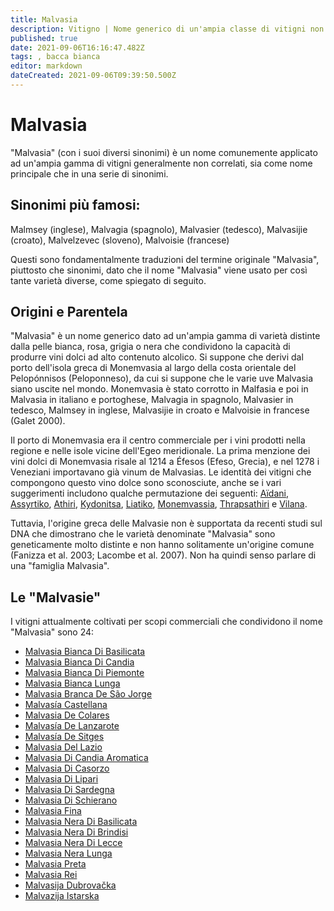 ```yaml
---
title: Malvasia
description: Vitigno | Nome generico di un'ampia classe di vitigni non necessariamente imparentati
published: true
date: 2021-09-06T16:16:47.482Z
tags: , bacca bianca
editor: markdown
dateCreated: 2021-09-06T09:39:50.500Z
---
```


# Malvasia

"Malvasia" (con i suoi diversi sinonimi) è un nome comunemente applicato ad un'ampia gamma di vitigni generalmente non correlati, sia come nome principale che in una serie di sinonimi.

## Sinonimi più famosi: 
Malmsey (inglese), Malvagia (spagnolo), Malvasier (tedesco), Malvasijie (croato), Malvelzevec (sloveno), Malvoisie (francese)

Questi sono fondamentalmente traduzioni del termine originale "Malvasia", piuttosto che sinonimi, dato che il nome "Malvasia" viene usato per così tante varietà diverse, come spiegato di seguito.

## Origini e Parentela

"Malvasia" è un nome generico dato ad un'ampia gamma di varietà distinte dalla pelle bianca, rosa, grigia o nera che condividono la capacità di produrre vini dolci ad alto contenuto alcolico. Si suppone che derivi dal porto dell'isola greca di Monemvasia al largo della costa orientale del Pelopónnisos (Peloponneso), da cui si suppone che le varie uve Malvasia siano uscite nel mondo. Monemvasia è stato corrotto in Malfasia e poi in Malvasia in italiano e portoghese, Malvagia in spagnolo, Malvasier in tedesco, Malmsey in inglese, Malvasijie in croato e Malvoisie in francese (Galet 2000).

Il porto di Monemvasia era il centro commerciale per i vini prodotti nella regione e nelle isole vicine dell'Egeo meridionale. La prima menzione dei vini dolci di Monemvasia risale al 1214 a Éfesos (Efeso, Grecia), e nel 1278 i Veneziani importavano già vinum de Malvasias. Le identità dei vitigni che compongono questo vino dolce sono sconosciute, anche se i vari suggerimenti includono qualche permutazione dei seguenti: [Aïdani](/vitigni/bacca-bianca/aidani), [Assyrtiko](/vitigni/bacca-bianca/assytriko), [Athiri](/vitigni/bacca-bianca/athiri), [Kydonitsa](/vitigni/bacca-bianca/kidonytsa), [Liatiko](/vitigni/bacca-bianca/liatiko), [Monemvassia](/vitigni/bacca-bianca/monemvassia), [Thrapsathiri](/vitigni/bacca-bianca/thrapsathiri) e [Vilana](/vitigni/bacca-bianca/vilana).

Tuttavia, l'origine greca delle Malvasie non è supportata da recenti studi sul DNA che dimostrano che le varietà denominate "Malvasia" sono geneticamente molto distinte e non hanno solitamente un'origine comune (Fanizza et al. 2003; Lacombe et al. 2007). Non ha quindi senso parlare di una "famiglia Malvasia".

## Le "Malvasie"

I vitigni attualmente coltivati per scopi commerciali che condividono il nome "Malvasia" sono 24:
- [Malvasia Bianca Di Basilicata](/vitigni/Italia/bacca-bianca/malvasia-bianca-di-basilicata)
- [Malvasia Bianca Di Candia](/vitigni/Italia/bacca-bianca/malvasia-bianca-di-candia)
- [Malvasia Bianca Di Piemonte](/vitigni/Italia/bacca-bianca/malvasia-bianca-di-piemonte)
- [Malvasia Bianca Lunga](/vitigni/Italia/bacca-bianca/malvasia-bianca-lunga)
- [Malvasia Branca De São Jorge](/vitigni/bacca-bianca/malvasia-branca-de-sao-jorge)
- [Malvasía Castellana](/vitigni/bacca-bianca/malvasia-castellana)
- [Malvasia De Colares](/vitigni/bacca-bianca/malvasia-de-colares)
- [Malvasía De Lanzarote](/vitigni/bacca-bianca/malvasia-de-lanzarote)
- [Malvasía De Sitges](/vitigni/bacca-bianca/malvasia-de-sitges)
- [Malvasia Del Lazio](/vitigni/Italia/bacca-bianca/malvasia-del-lazio)
- [Malvasia Di Candia Aromatica](/vitigni/Italia/bacca-bianca/malvasia-di-candia-aromatica)
- [Malvasia Di Casorzo](/vitigni/Italia/bacca-bianca/malvasia-di-casorzo)
- [Malvasia Di Lipari](/vitigni/Italia/bacca-bianca/malvasia-di-lipari)
- [Malvasia Di Sardegna](/vitigni/Italia/bacca-bianca/malvasia-di-sardegna)
- [Malvasia Di Schierano](/vitigni/Italia/bacca-nera/malvasia-di-schierano)
- [Malvasia Fina](/vitigni/bacca-bianca/malvasia-fina)
- [Malvasia Nera Di Basilicata](/vitigni/Italia/bacca-nera/malvasia-nera-di-basilicata)
- [Malvasia Nera Di Brindisi](/vitigni/Italia/bacca-nera/malvasia-nera-di-brindisi)
- [Malvasia Nera Di Lecce](/vitigni/Italia/bacca-nera/malvasia-nera-di-lecce)
- [Malvasia Nera Lunga](/vitigni/Italia/bacca-nera/malvasia-nera-lunga)
- [Malvasia Preta](/vitigni/bacca-bianca/malvasia-preta)
- [Malvasia Rei](/vitigni/Italia/bacca-nera/malvasia-rei)
- [Malvasija Dubrovačka](/vitigni/bacca-bianca/malvasija-dubrovacka)
- [Malvazija Istarska](/vitigni/bacca-bianca/malvazija-istarska)
